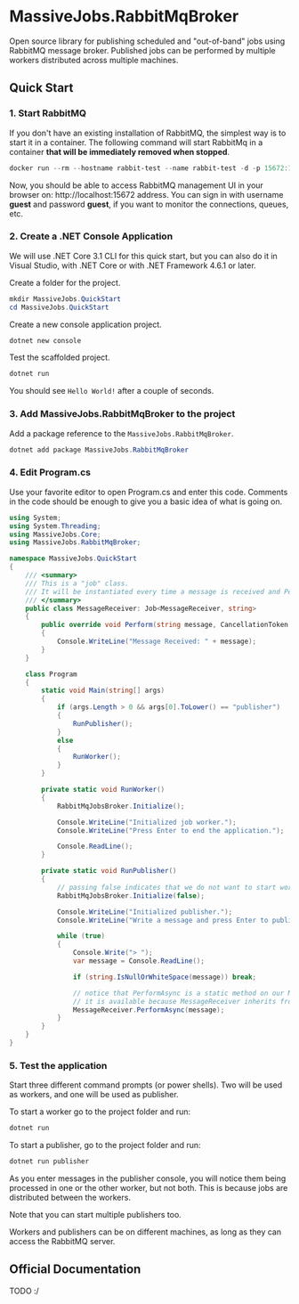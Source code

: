 # MassiveJobs.RabbitMqBroker
Open source library for publishing scheduled and "out-of-band" jobs using RabbitMQ message broker. Published jobs can be performed by multiple workers distributed across multiple machines.

## Quick Start
### 1. Start RabbitMQ

If you don't have an existing installation of RabbitMQ, the simplest way is to start it in a container. 
The following command will start RabbitMq in a container __that will be immediately removed when stopped__.

```powershell
docker run --rm --hostname rabbit-test --name rabbit-test -d -p 15672:15672 -p 5672:5672 rabbitmq:management
```

Now, you should be able to access RabbitMQ management UI in your browser on: http://localhost:15672 address. 
You can sign in with username __guest__ and password __guest__, if you want to monitor the connections, queues, etc.

### 2. Create a .NET Console Application

We will use .NET Core 3.1 CLI for this quick start, but you can also do it in Visual Studio, with .NET Core or with .NET Framework 4.6.1 or later.
  
Create a folder for the project.

```powershell
mkdir MassiveJobs.QuickStart
cd MassiveJobs.QuickStart
```

Create a new console application project.

```powershell
dotnet new console
```

Test the scaffolded project.

```powershell
dotnet run
```

You should see `Hello World!` after a couple of seconds.

### 3. Add MassiveJobs.RabbitMqBroker to the project

Add a package reference to the `MassiveJobs.RabbitMqBroker`.

```powershell
dotnet add package MassiveJobs.RabbitMqBroker
```

### 4. Edit Program.cs

Use your favorite editor to open Program.cs and enter this code. 
Comments in the code should be enough to give you a basic idea of what is going on.
```csharp
using System;
using System.Threading;
using MassiveJobs.Core;
using MassiveJobs.RabbitMqBroker;

namespace MassiveJobs.QuickStart
{
    /// <summary>
    /// This is a "job" class. 
    /// It will be instantiated every time a message is received and Perform will be called.
    /// </summary>
    public class MessageReceiver: Job<MessageReceiver, string>
    {
        public override void Perform(string message, CancellationToken cancellationToken)
        {
            Console.WriteLine("Message Received: " + message);
        }
    }

    class Program
    {
        static void Main(string[] args)
        {
            if (args.Length > 0 && args[0].ToLower() == "publisher")
            {
                RunPublisher();
            }
            else
            {
                RunWorker();
            }
        }

        private static void RunWorker()
        {
            RabbitMqJobsBroker.Initialize();

            Console.WriteLine("Initialized job worker.");
            Console.WriteLine("Press Enter to end the application.");

            Console.ReadLine();
        }

        private static void RunPublisher()
        {
            // passing false indicates that we do not want to start workers in this process
            RabbitMqJobsBroker.Initialize(false);

            Console.WriteLine("Initialized publisher.");
            Console.WriteLine("Write a message and press Enter to publish it (empty message to end).");

            while (true)
            {
                Console.Write("> ");
                var message = Console.ReadLine();

                if (string.IsNullOrWhiteSpace(message)) break;

                // notice that PerformAsync is a static method on our MessageReceiver class
                // it is available because MessageReceiver inherits from Job<TJob, TArgs>
                MessageReceiver.PerformAsync(message);
            }
        }
    }
}
```

### 5. Test the application

Start three different command prompts (or power shells). Two will be used as workers, and one will be used as publisher.
  
To start a worker go to the project folder and run:
```powershell
dotnet run
```
To start a publisher, go to the project folder and run:
```powershell
dotnet run publisher
```
As you enter messages in the publisher console, you will notice them being processed in one or the other worker, 
but not both. This is because jobs are distributed between the workers.
  
Note that you can start multiple publishers too.
  
Workers and publishers can be on different machines, as long as they can access the RabbitMQ server.

## Official Documentation
TODO :/
